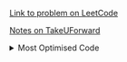 [Link to problem on LeetCode](https://leetcode.com/problems/partition-array-for-maximum-sum/)

[Notes on TakeUForward](https://takeuforward.org/dynamic-programming/striver-dp-series-dynamic-programming-problems/)

<details><summary>Most Optimised Code</summary>

![](https://github.com/archishmanghos/code-images/blob/master/DP-Striver/Lec-54.png)

</details>

<!-- Runtime: 19 ms, faster than 79.72% of C++ online submissions for Partition Array for Maximum Sum.
Memory Usage: 8.5 MB, less than 82.41% of C++ online submissions for Partition Array for Maximum Sum. -->